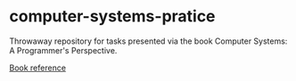 ﻿# computer-systems-pratice


Throwaway repository for tasks presented via the book Computer Systems: A Programmer's Perspective.

[Book reference](https://www.amazon.co.uk/Computer-Systems-Programmers-Perspective-Global/dp/1292101768/ref=sr_1_1?keywords=Computer+systems&qid=1645746117&sr=8-1)
